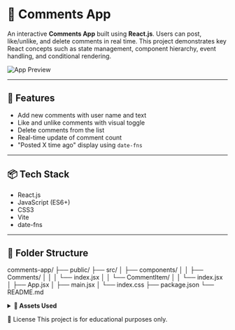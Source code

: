 # 💬 Comments App

An interactive **Comments App** built using **React.js**. Users can post, like/unlike, and delete comments in real time. This project demonstrates key React concepts such as state management, component hierarchy, event handling, and conditional rendering.

![App Preview](https://assets.ccbp.in/frontend/react-js/comments-app/comments-img.png)

---

## 🚀 Features

- Add new comments with user name and text
- Like and unlike comments with visual toggle
- Delete comments from the list
- Real-time update of comment count
- "Posted X time ago" display using `date-fns`

---

## 📦 Tech Stack

- React.js
- JavaScript (ES6+)
- CSS3
- Vite
- date-fns

---

## 📁 Folder Structure
comments-app/
├── public/
├── src/
│ ├── components/
│ │ ├── Comments/
│ │ │ └── index.jsx
│ │ └── CommentItem/
│ │ └── index.jsx
│ ├── App.jsx
│ ├── main.jsx
│ └── index.css
├── package.json
└── README.md


<details> <summary><strong>🎨 Assets Used</strong></summary>
Header Image:
https://assets.ccbp.in/frontend/react-js/comments-app/comments-img.png (alt: comments)
Like Button:
https://assets.ccbp.in/frontend/react-js/comments-app/like-img.png
Liked Button:
https://assets.ccbp.in/frontend/react-js/comments-app/liked-img.png
Delete Icon:
https://assets.ccbp.in/frontend/react-js/comments-app/delete-img.png
</details>

📄 License
This project is for educational purposes only.
